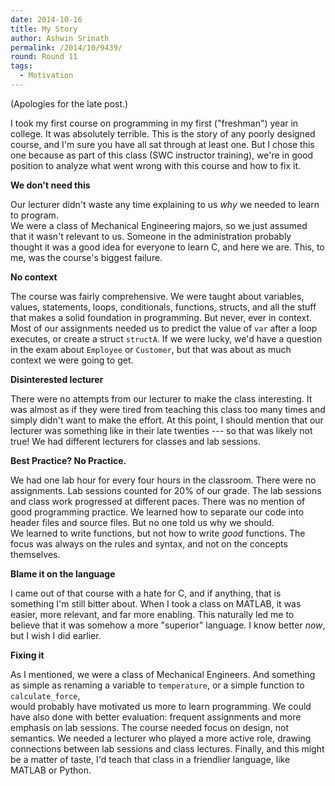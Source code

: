 ```yaml
---
date: 2014-10-16
title: My Story
author: Ashwin Srinath
permalink: /2014/10/9439/
round: Round 11
tags:
  - Motivation
---
```

(Apologies for the late post.)

I took my first course on programming in my first ("freshman") year in college. It was absolutely terrible. This is the story of any poorly designed course, and I'm sure you have all sat through at least one. But I chose this one because as part of this class (SWC instructor training), we're in good position to analyze what went wrong with this course and how to fix it.

**We don't need this**

Our lecturer didn't waste any time explaining to us *why* we needed to learn to program.  
We were a class of Mechanical Engineering majors, so we just assumed that it wasn't relevant to us. Someone in the administration probably thought it was a good idea for everyone to learn C, and here we are. This, to me, was the course's biggest failure.

**No context**

The course was fairly comprehensive. We were taught about variables, values, statements, loops, conditionals, functions, structs, and all the stuff that makes a solid foundation in programming. But never, ever in context. Most of our assignments needed us to predict the value of `var` after a loop executes, or create a struct `structA`. If we were lucky, we'd have a question in the exam about `Employee` or `Customer`, but that was about as much  
context we were going to get.

**Disinterested lecturer**

There were no attempts from our lecturer to make the class interesting. It was almost as if they were tired from teaching this class too many times and simply didn't want to make the effort. At this point, I should mention that our lecturer was something like in their late twenties --- so that was likely not true! We had different lecturers for classes and lab sessions.

**Best Practice? No Practice.**

We had one lab hour for every four hours in the classroom. There were no assignments. Lab sessions counted for 20% of our grade. The lab sessions and class work progressed at different paces. There was no mention of good programming practice. We learned how to separate our code into header files and source files. But no one told us why we should.  
We learned to write functions, but not how to write *good* functions. The focus was always on the rules and syntax, and not on the concepts themselves.

**Blame it on the language**

I came out of that course with a hate for C, and if anything, that is something I'm still bitter about. When I took a class on MATLAB, it was easier, more relevant, and far more enabling. This naturally led me to believe that it was somehow a more "superior" language. I know better *now*, but I wish I did earlier.

**Fixing it**

As I mentioned, we were a class of Mechanical Engineers. And something as simple as renaming a variable to `temperature`, or a simple function to `calculate_force`,  
would probably have motivated us more to learn programming. We could have also done with better evaluation: frequent assignments and more emphasis on lab sessions. The course needed focus on design, not semantics. We needed a lecturer who played a more active role, drawing connections between lab sessions and class lectures. Finally, and this might be a matter of taste, I'd teach that class in a friendlier language, like MATLAB or Python.
